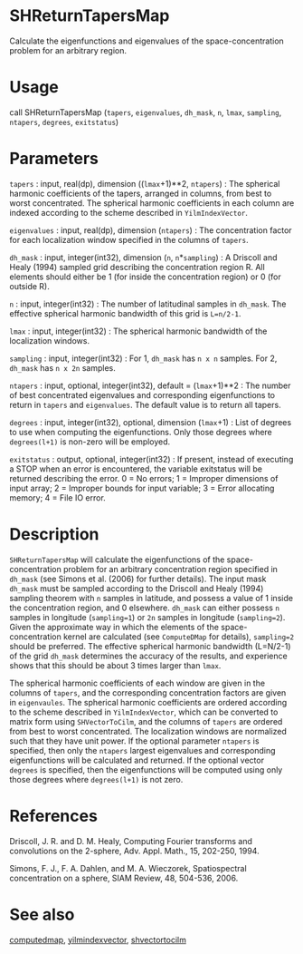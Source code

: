 # SHReturnTapersMap

Calculate the eigenfunctions and eigenvalues of the space-concentration problem for an arbitrary region.

# Usage

call SHReturnTapersMap (`tapers`, `eigenvalues`, `dh_mask`, `n`, `lmax`, `sampling`, `ntapers`, `degrees`, `exitstatus`)

# Parameters

`tapers` : input, real(dp), dimension ((`lmax`+1)\*\*2, `ntapers`)
:   The spherical harmonic coefficients of the tapers, arranged in columns, from best to worst concentrated. The spherical harmonic coefficients in each column are indexed according to the scheme described in `YilmIndexVector`.

`eigenvalues` : input, real(dp), dimension (`ntapers`)
:   The concentration factor for each localization window specified in the columns of `tapers`.

`dh_mask` : input, integer(int32), dimension (`n`, `n`\*`sampling`)
:   A Driscoll and Healy (1994) sampled grid describing the concentration region R. All elements should either be 1 (for inside the concentration region) or 0 (for outside R).

`n` : input, integer(int32)
:   The number of latitudinal samples in `dh_mask`. The effective spherical harmonic bandwidth of this grid is `L=n/2-1`.

`lmax` : input, integer(int32)
:   The spherical harmonic bandwidth of the localization windows.

`sampling` : input, integer(int32)
:   For 1, `dh_mask` has `n x n` samples. For 2, `dh_mask` has `n x 2n` samples.

`ntapers` : input, optional, integer(int32), default = (`lmax`+1)\*\*2
:   The number of best concentrated eigenvalues and corresponding eigenfunctions to return in `tapers` and `eigenvalues`. The default value is to return all tapers.

`degrees` : input, integer(int32), optional, dimension (`lmax`+1)
:   List of degrees to use when computing the eigenfunctions. Only those degrees where `degrees(l+1)` is non-zero will be employed.

`exitstatus` : output, optional, integer(int32)
:   If present, instead of executing a STOP when an error is encountered, the variable exitstatus will be returned describing the error. 0 = No errors; 1 = Improper dimensions of input array; 2 = Improper bounds for input variable; 3 = Error allocating memory; 4 = File IO error.

# Description

`SHReturnTapersMap` will calculate the eigenfunctions of the space-concentration problem for an arbitrary concentration region specified in `dh_mask` (see Simons et al. (2006) for further details). The input mask `dh_mask` must be sampled according to the Driscoll and Healy (1994) sampling theorem with `n` samples in latitude, and possess a value of 1 inside the concentration region, and 0 elsewhere. `dh_mask` can either possess `n` samples in longitude (`sampling=1`) or `2n` samples in longitude (`sampling=2`). Given the approximate way in which the elements of the space-concentration kernel are calculated (see `ComputeDMap` for details), `sampling=2` should be preferred. The effective spherical harmonic bandwidth (L=N/2-1) of the grid `dh_mask` determines the accuracy of the results, and experience shows that this should be about 3 times larger than `lmax`.

The spherical harmonic coefficients of each window are given in the columns of `tapers`, and the corresponding concentration factors are given in `eigenvaules`. The spherical harmonic coefficients are ordered according to the scheme described in `YilmIndexVector`, which can be converted to matrix form using `SHVectorToCilm`, and the columns of `tapers` are ordered from best to worst concentrated. The localization windows are normalized such that they have unit power. If the optional parameter `ntapers` is specified, then only the `ntapers` largest eigenvalues and corresponding eigenfunctions will be calculated and returned. If the optional vector `degrees` is specified, then the eigenfunctions will be computed using only those degrees where `degrees(l+1)` is not zero.

# References

Driscoll, J. R. and D. M. Healy, Computing Fourier transforms and convolutions on the 2-sphere, Adv. Appl. Math., 15, 202-250, 1994.

Simons, F. J., F. A. Dahlen, and M. A. Wieczorek, Spatiospectral concentration on a sphere, SIAM Review, 48, 504-536, 2006.

# See also

[computedmap](computedmap.html), [yilmindexvector](yilmindexvector.html), [shvectortocilm](shvectortocilm.html)
